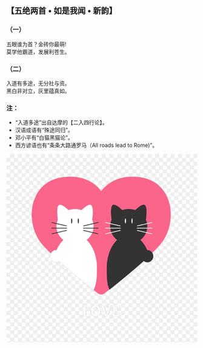 ## 【五绝两首 • 如是我闻 • 新韵】
### （一）
五眼谁为首？金砖你最萌!\
莫学他霸道，发展利苍生。

### （二）
入道有多途，无分社与资。\
黑白非对立，灰里蕴真如。

### 注：
- “入道多途”出自达摩的【二入四行论】。
- 汉语成语有“殊途同归”。
- 邓小平有“白猫黑猫论”。
- 西方谚语也有“条条大路通罗马（All roads lead to Rome)”。

![](01.jpg)
